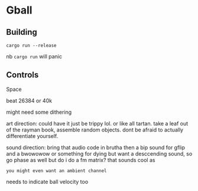 # Gball
## Building
`cargo run --release`

nb `cargo run` will panic
## Controls
Space


beat 26384
or 40k


might need some dithering


art direction: could have it just be trippy lol.
or like all tartan. take a leaf out of the rayman book, assemble random objects. dont be afraid to actually differentiate yourself.

sound direction: bring that audio code in brutha
then a bip sound for gflip and a bwowowow or something for dying
but want a desccending sound, so go phase as well
    but do i do a fm matrix? that sounds cool as

    you might even want an ambient channel


needs to indicate ball velocity too
